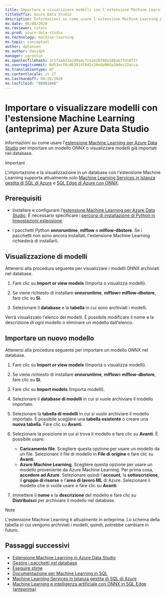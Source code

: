 ```yaml
---
title: Importare o visualizzare modelli con l'estensione Machine Learning
titleSuffix: Azure Data Studio
description: Informazioni su come usare l'estensione Machine Learning per Azure Data Studio per importare un modello ONNX o visualizzare modelli già importati nel database.
ms.date: 06/09/2020
ms.reviewer: sstein
ms.prod: azure-data-studio
ms.technology: machine-learning
ms.topic: conceptual
author: dphansen
ms.author: davidph
manager: cgronlun
ms.openlocfilehash: 3c5faa821ecd9adcfcea426f88a388a6f7d10f27
ms.sourcegitcommit: 6d53ecfdc463914f045c20eda96da39dec22acca
ms.translationtype: HT
ms.contentlocale: it-IT
ms.lasthandoff: 08/26/2020
ms.locfileid: "88901046"
---
```

# <a name="import-or-view-models-with-machine-learning-extension-preview-for-azure-data-studio"></a>Importare o visualizzare modelli con l'estensione Machine Learning (anteprima) per Azure Data Studio

Informazioni su come usare l'[estensione Machine Learning per Azure Data Studio](machine-learning-extension.md) per importare un modello ONNX o visualizzare modelli già importati nel database.

> [!IMPORTANT]
> L'importazione e la visualizzazione in un database con l'estensione Machine Learning supporta attualmente solo [Machine Learning Services in Istanza gestita di SQL di Azure](/azure/azure-sql/managed-instance/machine-learning-services-overview) e [SQL Edge di Azure con ONNX](/azure/azure-sql-edge/onnx-overview).

## <a name="prerequisites"></a>Prerequisiti

- Installare e configurare l'[estensione Machine Learning per Azure Data Studio](machine-learning-extension.md). È necessario specificare i [percorsi di installazione di Python in Impostazioni estensione](machine-learning-extension.md#settings).

- I pacchetti Python **onnxruntime**, **mlflow** e **mlflow-dbstore**. Se i pacchetti non sono ancora installati, l'estensione Machine Learning richiederà di installarli.

## <a name="view-models"></a>Visualizzazione di modelli

Attenersi alla procedura seguente per visualizzare i modelli ONNX archiviati nel database.

1. Fare clic su **Import or view models** (Importa o visualizza modelli).

1. Se viene richiesto di installare **onnxruntime**, **mlflow**e **mlflow-dbstore**, fare clic su **Sì**.

1. Selezionare il **database**  e la **tabella** in cui sono archiviati i modelli.

Verrà visualizzato l'elenco dei modelli. È possibile modificare il nome e la descrizione di ogni modello o eliminare un modello dall'elenco.

## <a name="import-a-new-model"></a>Importare un nuovo modello

Attenersi alla procedura seguente per importare un modello ONNX nel database.

1. Fare clic su **Import or view models** (Importa o visualizza modelli).

1. Se viene richiesto di installare **onnxruntime**, **mlflow**e **mlflow-dbstore**, fare clic su **Sì**.

1. Fare clic su **Import models** (Importa modelli).

1. Selezionare il **database di modelli**  in cui si vuole archiviare il modello importato.

1. Selezionare la **tabella di modelli** in cui si vuole archiviare il modello importato. È possibile scegliere una **tabella esistente** o creare una **nuova tabella**. Fare clic su **Avanti**.

1. Selezionare la posizione in cui si trova il modello e fare clic su **Avanti**. È possibile usare:
    - **Caricamento file**. Scegliere questa opzione per usare un modello da un file. Selezionare il file di modello in **File di origine** e fare clic su **Avanti**.
    - **Azure Machine Learning**. Scegliere questa opzione per usare un modello proveniente da Azure Machine Learning. Per prima cosa, **accedere ad Azure**. Selezionare quindi l'**account**, la **sottoscrizione**, il **gruppo di risorse** e l'**area di lavoro ML** di Azure. Selezionare il modello che si vuole usare e fare clic su **Avanti**.

1. Immettere il **nome** e la **descrizione** del modello e fare clic su **Distribuisci** per archiviare il modello nel database.

> [!NOTE]
> L'estensione Machine Learning è attualmente in anteprima. Lo schema della tabella in cui vengono archiviati i modelli, quindi, potrebbe cambiare in futuro.

## <a name="next-steps"></a>Passaggi successivi

- [Estensione Machine Learning in Azure Data Studio](machine-learning-extension.md)
- [Gestire i pacchetti nel database](machine-learning-extension-manage-packages.md)
- [Eseguire stime](machine-learning-extension-predictions.md)
- [Documentazione per Machine Learning in SQL](../machine-learning/index.yml)
- [Machine Learning Services in Istanza gestita di SQL di Azure](/azure/azure-sql/managed-instance/machine-learning-services-overview)
- [Machine Learning e intelligenza artificiale con ONNX in SQL Edge (anteprima)](/azure/azure-sql-edge/onnx-overview)
